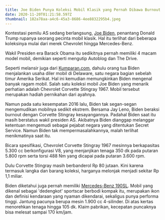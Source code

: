 ```yaml
---
title: Joe Biden Punya Koleksi Mobil Klasik yang Pernah Dibawa Burnout!
date: 2020-11-20T01:21:58.597Z
thumbnail: 182a78aa-a4c6-45a3-8686-4ee8832295b4.jpeg
---
```

<!--StartFragment-->

Kontestasi pemilu AS sedang berlangsung, [Joe Biden](https://id.wikipedia.org/wiki/Joe_Biden), penantang Donald Trump rupanya seorang pecinta mobil klasik. Hal itu terlihat dari beberapa koleksinya mulai dari merek Chevrolet hingga Mercedes-Benz.

Wakil Presiden era Barack Obama itu sedikitnya pernah memiliki 4 macam model mobil, demikian seperti mengutip Autoblog dan The Drive.

Seperti melansir juga dari [Kumparan.com](https://kumparan.com/kumparanoto/intip-koleksi-mobil-joe-biden-salah-satunya-pernah-dibawa-burnout-1uWxdnaYuz6), dahulu orang tua Biden menjalankan usaha diler mobil di Delaware, satu negara bagian sebelah timur Amerika Serikat. Hal ini kemudian memungkinkan Biden mengenal banyak ragam mobil. Salah satu koleksi mobil Joe Biden yang menarik perhatian adalah Chevrolet Corvette Stingray 1967. Mobil tersebut merupakan hadiah pernikahan dari ayahnya.

Namun pada satu kesempatan 2016 lalu, Biden tak segan-segan mengemudikan mobilnya sedikit ekstrem. Bersama Jay Leno, Biden beraksi burnout dengan Corvette Stingray kesayangannya. Padahal Biden saat itu masih berstatus wakil presiden AS. Akibatnya Biden dianggap melanggar ketentuan mengemudi sebagai pejabat negara yang ditentukan Secret Service. Namun Biden tak mempermasalahkannya, malah terlihat menikmatinya saat itu. 

Bicara spesifikasi, Chevrolet Corvette Stingray 1967 mesinnya berkapasitas 5.300 cc berkonfigurasi V8, yang menjanjikan tenaga 350 dk pada putaran 5.800 rpm serta torsi 488 Nm yang dicapai pada putaran 3.600 rpm.

Dulu Corvette Stingray masih berbanderol Rp 80 jutaan. Kini karena termasuk langka dan barang koleksi, harganya melonjak menjadi sekitar Rp 1,1 miliar.

Biden diketahui juga pernah memiliki [Mercedes-Benz 190SL](https://en.wikipedia.org/wiki/Mercedes-Benz_190_SL). Mobil yang dikenal sebagai 'dedengkot' sportscar berbodi kompak itu, merupakan ikon dan definisi kendaraan yang nyaman dikendarai, sekaligus punya performa tinggi. Jantung pacunya berupa mesin 1.900 cc 4-silinder. Di atas kertas menorehkan tenaga hingga 105 dk. Klaim pabrikan, kecepatan puncaknya bisa melesat sampai 170 km/jam.

<!--EndFragment-->